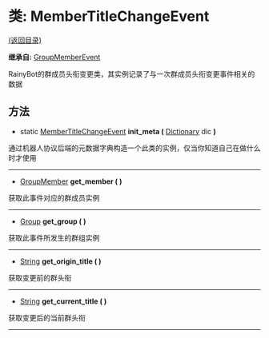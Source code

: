 # 类: MemberTitleChangeEvent

[(返回目录)](./)

**继承自:** [GroupMemberEvent](groupmemberevent.md)

RainyBot的群成员头衔变更类，其实例记录了与一次群成员头衔变更事件相关的数据

## 方法

* static [MemberTitleChangeEvent](membertitlechangeevent.md) **init\_meta (** [Dictionary](https://docs.godotengine.org/en/latest/classes/class\_dictionary.html) dic **)**

通过机器人协议后端的元数据字典构造一个此类的实例，仅当你知道自己在做什么时才使用

***

* [GroupMember](groupmember.md) **get\_member ( )**

获取此事件对应的群成员实例

***

* [Group](group.md) **get\_group ( )**

获取此事件所发生的群组实例

***

* [String](https://docs.godotengine.org/en/latest/classes/class\_string.html) **get\_origin\_title ( )**

获取变更前的群头衔

***

* [String](https://docs.godotengine.org/en/latest/classes/class\_string.html) **get\_current\_title ( )**

获取变更后的当前群头衔

***
